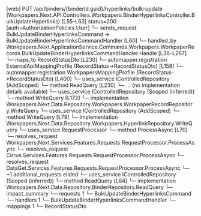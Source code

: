[web] PUT /api/binders/{binderId:guid}/hyperlinks/bulk-update  (Workpapers.Next.API.Controllers.Workpapers.BinderHyperlinksController.BulkUpdateHyperlinks)  [L55–L63] status=200 [auth=AuthorizationPolicies.User]
  └─ sends_request BulkUpdateBinderHyperlinksCommand -> BulkUpdateBinderHyperlinksCommandHandler [L60]
    └─ handled_by Workpapers.Next.ApplicationService.Commands.Workpapers.WorkpaperRecords.BulkUpdateBinderHyperlinksCommandHandler.Handle [L36–L267]
      └─ maps_to RecordStatusDto [L230]
        └─ automapper.registration ExternalApiMappingProfile (RecordStatus->RecordStatusDto) [L158]
        └─ automapper.registration WorkpapersMappingProfile (RecordStatus->RecordStatusDto) [L400]
      └─ uses_service IControlledRepository<RecordStatus> (AddScoped)
        └─ method ReadQuery [L230]
          └─ ... (no implementation details available)
      └─ uses_service IControlledRepository<WorkpaperRecord> (Scoped (inferred))
        └─ method WriteQuery [L172]
          └─ implementation Workpapers.Next.Data.Repository.Workpapers.WorkpaperRecordRepository.WriteQuery
      └─ uses_service IControlledRepository<Hyperlink> (AddScoped)
        └─ method WriteQuery [L79]
          └─ implementation Workpapers.Next.Data.Repository.Workpapers.HyperlinkRepository.WriteQuery
      └─ uses_service RequestProcessor
        └─ method ProcessAsync [L70]
          └─ resolves_request Workpapers.Next.Services.Features.Requests.RequestProcessor.ProcessAsync
          └─ resolves_request Cirrus.Services.Features.Requests.RequestProcessor.ProcessAsync
          └─ resolves_request DataGet.Services.Features.Requests.RequestProcessor.ProcessAsync
          └─ +1 additional_requests elided
      └─ uses_service IControlledRepository<Binder> (Scoped (inferred))
        └─ method ReadQuery [L64]
          └─ implementation Workpapers.Next.Data.Repository.BinderRepository.ReadQuery
  └─ impact_summary
    └─ requests 1
      └─ BulkUpdateBinderHyperlinksCommand
    └─ handlers 1
      └─ BulkUpdateBinderHyperlinksCommandHandler
    └─ mappings 1
      └─ RecordStatusDto

